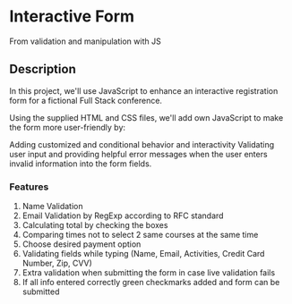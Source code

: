 # Interactive Form
From validation and manipulation with JS

## Description

In this project, we'll use JavaScript to enhance an interactive registration form for a fictional Full Stack conference.

Using the supplied HTML and CSS files, we'll add own JavaScript to make the form more user-friendly by:

Adding customized and conditional behavior and interactivity
Validating user input and providing helpful error messages when the user enters invalid information into the form fields.

### Features

1. Name Validation
2. Email Validation by RegExp according to RFC standard
3. Calculating total by checking the boxes
4. Comparing times not to select 2 same courses at the same time
5. Choose desired payment option
6. Validating fields while typing (Name, Email, Activities, Credit Card Number, Zip, CVV)
7. Extra validation when submitting the form in case live validation fails
8. If all info entered correctly green checkmarks added and form can be submitted

